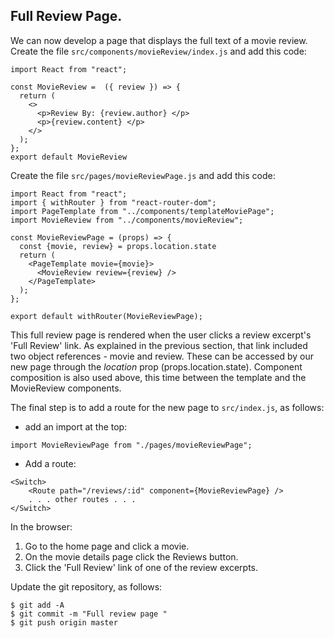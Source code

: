 ## Full Review Page.

We can now develop a page that displays the full text of a movie review. Create the file `src/components/movieReview/index.js` and add this code:

```
import React from "react";

const MovieReview =  ({ review }) => {
  return (
    <>
      <p>Review By: {review.author} </p>
      <p>{review.content} </p>
    </>
  );
};
export default MovieReview
```

Create the file `src/pages/movieReviewPage.js` and add this code:

```
import React from "react";
import { withRouter } from "react-router-dom";
import PageTemplate from "../components/templateMoviePage";
import MovieReview from "../components/movieReview";

const MovieReviewPage = (props) => {
  const {movie, review} = props.location.state
  return (
    <PageTemplate movie={movie}>
      <MovieReview review={review} />
    </PageTemplate>
  );
};

export default withRouter(MovieReviewPage);
```

This full review page is rendered when the user clicks a review excerpt's 'Full Review' link. As explained in the previous section, that link included two object references - movie and review. These can be accessed by our new page through the _location_ prop (props.location.state). Component composition is also used above, this time between the template and the MovieReview components.

The final step is to add a route for the new page to `src/index.js`, as follows:

- add an import at the top:

```
import MovieReviewPage from "./pages/movieReviewPage";
```

- Add a route:

```
<Switch>
    <Route path="/reviews/:id" component={MovieReviewPage} />
    . . . other routes . . .
</Switch>
```

In the browser:

1. Go to the home page and click a movie.
1. On the movie details page click the Reviews button. 
1. Click the 'Full Review' link of one of the review excerpts.

Update the git repository, as follows:

```
$ git add -A
$ git commit -m "Full review page "
$ git push origin master
```

[freview]: ./img/review.png
